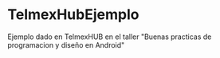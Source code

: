 TelmexHubEjemplo
================

Ejemplo dado en TelmexHUB en el taller "Buenas practicas de programacion y diseño en Android"
